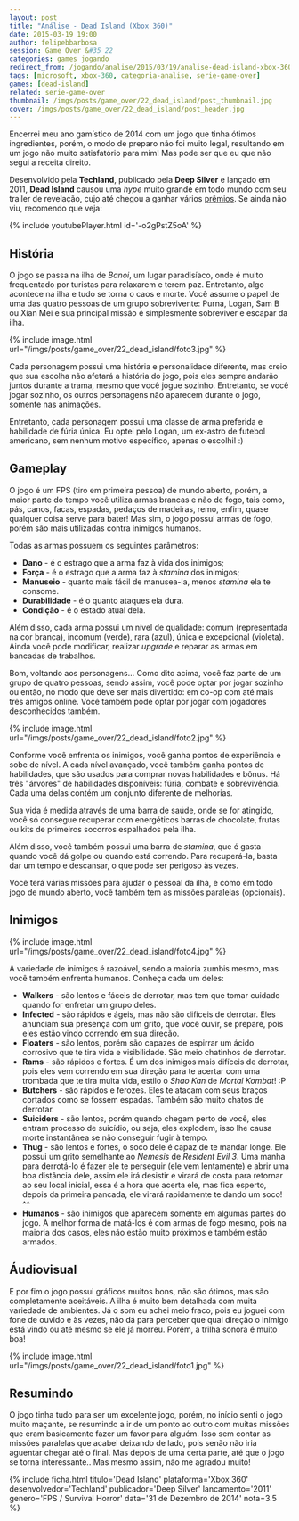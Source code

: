 ```yaml
---
layout: post
title: "Análise - Dead Island (Xbox 360)"
date: 2015-03-19 19:00
author: felipebbarbosa
session: Game Over &#35 22
categories: games jogando
redirect_from: /jogando/analise/2015/03/19/analise-dead-island-xbox-360.html
tags: [microsoft, xbox-360, categoria-analise, serie-game-over]
games: [dead-island]
related: serie-game-over
thumbnail: /imgs/posts/game_over/22_dead_island/post_thumbnail.jpg
cover: /imgs/posts/game_over/22_dead_island/post_header.jpg
---
```


Encerrei meu ano gamístico de 2014 com um jogo que tinha ótimos ingredientes, porém, o modo de preparo não foi muito legal, resultando em um jogo não muito satisfatório para mim! Mas pode ser que eu que não segui a receita direito.

<!--more-->

Desenvolvido pela **Techland**, publicado pela **Deep Silver** e lançado em 2011, **Dead Island** causou uma _hype_ muito grande em todo mundo com seu trailer de revelação, cujo até chegou a ganhar vários [prêmios](http://www.techtudo.com.br/noticias/noticia/2011/06/trailer-do-dead-island-e-premiado-em-cannes.html). Se ainda não viu, recomendo que veja:

{% include youtubePlayer.html id='-o2gPstZ5oA' %}

## História

O jogo se passa na ilha de _Banoi_, um lugar paradisíaco, onde é muito frequentado por turistas para relaxarem e terem paz. Entretanto, algo acontece na ilha e tudo se torna o caos e morte. Você assume o papel de uma das quatro pessoas de um grupo sobrevivente: Purna, Logan, Sam B ou Xian Mei e sua principal missão é simplesmente sobreviver e escapar da ilha.

{% include image.html url="/imgs/posts/game_over/22_dead_island/foto3.jpg" %}

Cada personagem possui uma história e personalidade diferente, mas creio que sua escolha não afetará a história do jogo, pois eles sempre andarão juntos durante a trama, mesmo que você jogue sozinho. Entretanto, se você jogar sozinho, os outros personagens não aparecem durante o jogo, somente nas animações.

Entretanto, cada personagem possui uma classe de arma preferida e habilidade de fúria única. Eu optei pelo Logan, um ex-astro de futebol americano, sem nenhum motivo específico, apenas o escolhi! :)

## Gameplay

O jogo é um FPS (tiro em primeira pessoa) de mundo aberto, porém, a maior parte do tempo você utiliza armas brancas e não de fogo, tais como, pás, canos, facas, espadas, pedaços de madeiras, remo, enfim, quase qualquer coisa serve para bater! Mas sim, o jogo possui armas de fogo, porém são mais utilizadas contra inimigos humanos.

Todas as armas possuem os seguintes parâmetros:

- **Dano** - é o estrago que a arma faz à vida dos inimigos;
- **Força** - é o estrago que a arma faz à _stamina_ dos inimigos;
- **Manuseio** - quanto mais fácil de manusea-la, menos _stamina_ ela te consome.
- **Durabilidade** - é o quanto ataques ela dura.
- **Condição** - é o estado atual dela.

Além disso, cada arma possui um nível de qualidade: comum (representada na cor branca), incomum (verde), rara (azul), única e excepcional (violeta). Ainda você pode modificar, realizar _upgrade_ e reparar as armas em bancadas de trabalhos.

Bom, voltando aos personagens... Como dito acima, você faz parte de um grupo de quatro pessoas, sendo assim, você pode optar por jogar sozinho ou então, no modo que deve ser mais divertido: em co-op com até mais três amigos online. Você também pode optar por jogar com jogadores desconhecidos também.

{% include image.html url="/imgs/posts/game_over/22_dead_island/foto2.jpg" %}

Conforme você enfrenta os inimigos, você ganha pontos de experiência e sobe de nível. A cada nível avançado, você também ganha pontos de habilidades, que são usados para comprar novas habilidades e bônus. Há três "árvores" de habilidades disponíveis: fúria, combate e sobrevivência. Cada uma delas contém um conjunto diferente de melhorias.

Sua vida é medida através de uma barra de saúde, onde se for atingido, você só consegue recuperar com energéticos barras de chocolate, frutas ou kits de primeiros socorros espalhados pela ilha.

Além disso, você também possui uma barra de _stamina_, que é gasta quando você dá golpe ou quando está correndo. Para recuperá-la, basta dar um tempo e descansar, o que pode ser perigoso às vezes.

Você terá várias missões para ajudar o pessoal da ilha, e como em todo jogo de mundo aberto, você também tem as missões paralelas (opcionais).

## Inimigos

{% include image.html url="/imgs/posts/game_over/22_dead_island/foto4.jpg" %}

A variedade de inimigos é razoável, sendo a maioria zumbis mesmo, mas você também enfrenta humanos. Conheça cada um deles:

- **Walkers** - são lentos e fáceis de derrotar, mas tem que tomar cuidado quando for enfretar um grupo deles.
- **Infected** - são rápidos e ágeis, mas não são difíceis de derrotar. Eles anunciam sua presença com um grito, que você ouvir, se prepare, pois eles estão vindo correndo em sua direção.
- **Floaters** - são lentos, porém são capazes de espirrar um ácido corrosivo que te tira vida e visibilidade. São meio chatinhos de derrotar.
- **Rams** - são rápidos e fortes. É um dos inimigos mais difíceis de derrotar, pois eles vem correndo em sua direção para te acertar com uma trombada que te tira muita vida, estilo o _Shao Kan_ de _Mortal Kombat_! :P
- **Butchers** - são rápidos e ferozes. Eles te atacam com seus braços cortados como se fossem espadas. Também são muito chatos de derrotar.
- **Suiciders** - são lentos, porém quando chegam perto de você, eles entram processo de suicídio, ou seja, eles explodem, isso lhe causa morte instantânea se não conseguir fugir à tempo.
- **Thug** - são lentos e fortes, o soco dele é capaz de te mandar longe. Ele possui um grito semelhante ao _Nemesis_ de _Resident Evil 3_. Uma manha para derrotá-lo é fazer ele te perseguir (ele vem lentamente) e abrir uma boa distância dele, assim ele irá desistir e virará de costa para retornar ao seu local inicial, essa é a hora que acerta ele, mas fica esperto, depois da primeira pancada, ele virará rapidamente te dando um soco! ^^
- **Humanos** - são inimigos que aparecem somente em algumas partes do jogo. A melhor forma de matá-los é com armas de fogo mesmo, pois na maioria dos casos, eles não estão muito próximos e também estão armados.

## Áudiovisual

E por fim o jogo possui gráficos muitos bons, não são ótimos, mas são completamente aceitáveis. A ilha é muito bem detalhada com muita variedade de ambientes. Já o som eu achei meio fraco, pois eu joguei com fone de ouvido e às vezes, não dá para perceber que qual direção o inimigo está vindo ou até mesmo se ele já morreu. Porém, a trilha sonora é muito boa!

{% include image.html url="/imgs/posts/game_over/22_dead_island/foto1.jpg" %}

## Resumindo

O jogo tinha tudo para ser um excelente jogo, porém, no início senti o jogo muito maçante, se resumindo a ir de um ponto ao outro com muitas missões que eram basicamente fazer um favor para alguém. Isso sem contar as missões paralelas que acabei deixando de lado, pois senão não iria aguentar chegar até o final. Mas depois de uma certa parte, até que o jogo se torna interessante.. Mas mesmo assim, não me agradou muito!

{% include ficha.html
  titulo='Dead Island'
  plataforma='Xbox 360'
  desenvolvedor='Techland'
  publicador='Deep Silver'
  lancamento='2011'
  genero='FPS / Survival Horror'
  data='31 de Dezembro de 2014'
  nota=3.5 %}
